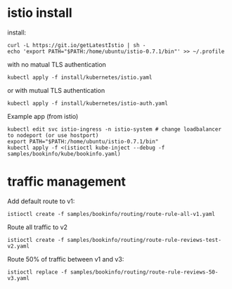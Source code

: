 # istio install

install:
```
curl -L https://git.io/getLatestIstio | sh -
echo 'export PATH="$PATH:/home/ubuntu/istio-0.7.1/bin"' >> ~/.profile
```

with no matual TLS authentication
```
kubectl apply -f install/kubernetes/istio.yaml
```

or with mutual TLS authentication
```
kubectl apply -f install/kubernetes/istio-auth.yaml
```

Example app (from istio)
```
kubectl edit svc istio-ingress -n istio-system # change loadbalancer to nodeport (or use hostport)
export PATH="$PATH:/home/ubuntu/istio-0.7.1/bin"
kubectl apply -f <(istioctl kube-inject --debug -f samples/bookinfo/kube/bookinfo.yaml)
```


# traffic management

Add default route to v1:
```
istioctl create -f samples/bookinfo/routing/route-rule-all-v1.yaml
```

Route all traffic to v2
```
istioctl create -f samples/bookinfo/routing/route-rule-reviews-test-v2.yaml
```

Route 50% of traffic between v1 and v3:
```
istioctl replace -f samples/bookinfo/routing/route-rule-reviews-50-v3.yaml
```
